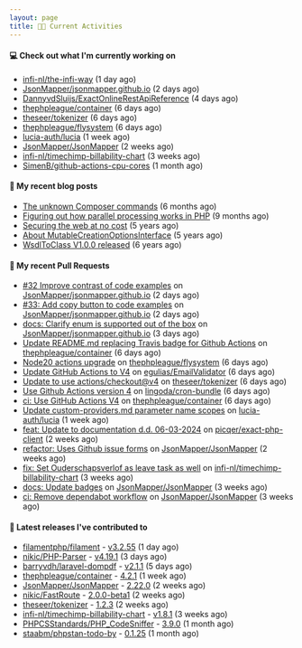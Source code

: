 ```yaml
---
layout: page
title: 👨‍💻 Current Activities
---
```


#### 💻 Check out what I'm currently working on

- [infi-nl/the-infi-way](https://github.com/infi-nl/the-infi-way) (1 day ago)
- [JsonMapper/jsonmapper.github.io](https://github.com/JsonMapper/jsonmapper.github.io) (2 days ago)
- [DannyvdSluijs/ExactOnlineRestApiReference](https://github.com/DannyvdSluijs/ExactOnlineRestApiReference) (4 days ago)
- [thephpleague/container](https://github.com/thephpleague/container) (6 days ago)
- [theseer/tokenizer](https://github.com/theseer/tokenizer) (6 days ago)
- [thephpleague/flysystem](https://github.com/thephpleague/flysystem) (6 days ago)
- [lucia-auth/lucia](https://github.com/lucia-auth/lucia) (1 week ago)
- [JsonMapper/JsonMapper](https://github.com/JsonMapper/JsonMapper) (2 weeks ago)
- [infi-nl/timechimp-billability-chart](https://github.com/infi-nl/timechimp-billability-chart) (3 weeks ago)
- [SimenB/github-actions-cpu-cores](https://github.com/SimenB/github-actions-cpu-cores) (1 month ago)


#### 📜 My recent blog posts

- [The unknown Composer commands](/2023/08/25/the-unknown-composer-commands.html) (6 months ago)
- [Figuring out how parallel processing works in PHP](/2023/06/21/figuring-out-how-parallel-processing-works-in-php.html) (9 months ago)
- [Securing the web at no cost](/2019/02/04/securing-the-web-at-no-cost.html) (5 years ago)
- [About MutableCreationOptionsInterface](/2018/10/15/about-mutable-creation-options-interface.html) (5 years ago)
- [WsdlToClass V1.0.0 released](/2018/01/11/wsdl-to-class-v1-0-0.html) (6 years ago)

#### 🔨 My recent Pull Requests

- [#32 Improve contrast of code examples](https://github.com/JsonMapper/jsonmapper.github.io/pull/39) on [JsonMapper/jsonmapper.github.io](https://github.com/JsonMapper/jsonmapper.github.io) (2 days ago)
- [#33: Add copy button to code examples](https://github.com/JsonMapper/jsonmapper.github.io/pull/38) on [JsonMapper/jsonmapper.github.io](https://github.com/JsonMapper/jsonmapper.github.io) (2 days ago)
- [docs: Clarify enum is supported out of the box](https://github.com/JsonMapper/jsonmapper.github.io/pull/37) on [JsonMapper/jsonmapper.github.io](https://github.com/JsonMapper/jsonmapper.github.io) (3 days ago)
- [Update README.md replacing Travis badge for Github Actions](https://github.com/thephpleague/container/pull/258) on [thephpleague/container](https://github.com/thephpleague/container) (6 days ago)
- [Node20 actions upgrade](https://github.com/thephpleague/flysystem/pull/1766) on [thephpleague/flysystem](https://github.com/thephpleague/flysystem) (6 days ago)
- [Update GitHub Actions to V4](https://github.com/egulias/EmailValidator/pull/383) on [egulias/EmailValidator](https://github.com/egulias/EmailValidator) (6 days ago)
- [Update to use actions/checkout@v4](https://github.com/theseer/tokenizer/pull/21) on [theseer/tokenizer](https://github.com/theseer/tokenizer) (6 days ago)
- [Use Github Actions version 4](https://github.com/lingoda/cron-bundle/pull/6) on [lingoda/cron-bundle](https://github.com/lingoda/cron-bundle) (6 days ago)
- [ci: Use GitHub Actions V4](https://github.com/thephpleague/container/pull/257) on [thephpleague/container](https://github.com/thephpleague/container) (6 days ago)
- [Update custom-providers.md parameter name scopes](https://github.com/lucia-auth/lucia/pull/1486) on [lucia-auth/lucia](https://github.com/lucia-auth/lucia) (1 week ago)
- [feat: Update to documentation d.d. 06-03-2024](https://github.com/picqer/exact-php-client/pull/638) on [picqer/exact-php-client](https://github.com/picqer/exact-php-client) (2 weeks ago)
- [refactor: Uses Github issue forms](https://github.com/JsonMapper/JsonMapper/pull/182) on [JsonMapper/JsonMapper](https://github.com/JsonMapper/JsonMapper) (2 weeks ago)
- [fix: Set Ouderschapsverlof as leave task as well](https://github.com/infi-nl/timechimp-billability-chart/pull/15) on [infi-nl/timechimp-billability-chart](https://github.com/infi-nl/timechimp-billability-chart) (3 weeks ago)
- [docs: Update badges](https://github.com/JsonMapper/JsonMapper/pull/181) on [JsonMapper/JsonMapper](https://github.com/JsonMapper/JsonMapper) (3 weeks ago)
- [ci: Remove dependabot workflow](https://github.com/JsonMapper/JsonMapper/pull/180) on [JsonMapper/JsonMapper](https://github.com/JsonMapper/JsonMapper) (3 weeks ago)


#### 🔭 Latest releases I've contributed to

- [filamentphp/filament](https://github.com/filamentphp/filament) - [v3.2.55](https://github.com/filamentphp/filament/releases/tag/v3.2.55) (1 day ago)
- [nikic/PHP-Parser](https://github.com/nikic/PHP-Parser) - [v4.19.1](https://github.com/nikic/PHP-Parser/releases/tag/v4.19.1) (3 days ago)
- [barryvdh/laravel-dompdf](https://github.com/barryvdh/laravel-dompdf) - [v2.1.1](https://github.com/barryvdh/laravel-dompdf/releases/tag/v2.1.1) (5 days ago)
- [thephpleague/container](https://github.com/thephpleague/container) - [4.2.1](https://github.com/thephpleague/container/releases/tag/4.2.1) (1 week ago)
- [JsonMapper/JsonMapper](https://github.com/JsonMapper/JsonMapper) - [2.22.0](https://github.com/JsonMapper/JsonMapper/releases/tag/2.22.0) (2 weeks ago)
- [nikic/FastRoute](https://github.com/nikic/FastRoute) - [2.0.0-beta1](https://github.com/nikic/FastRoute/releases/tag/2.0.0-beta1) (2 weeks ago)
- [theseer/tokenizer](https://github.com/theseer/tokenizer) - [1.2.3](https://github.com/theseer/tokenizer/releases/tag/1.2.3) (2 weeks ago)
- [infi-nl/timechimp-billability-chart](https://github.com/infi-nl/timechimp-billability-chart) - [v1.8.1](https://github.com/infi-nl/timechimp-billability-chart/releases/tag/v1.8.1) (3 weeks ago)
- [PHPCSStandards/PHP_CodeSniffer](https://github.com/PHPCSStandards/PHP_CodeSniffer) - [3.9.0](https://github.com/PHPCSStandards/PHP_CodeSniffer/releases/tag/3.9.0) (1 month ago)
- [staabm/phpstan-todo-by](https://github.com/staabm/phpstan-todo-by) - [0.1.25](https://github.com/staabm/phpstan-todo-by/releases/tag/0.1.25) (1 month ago)